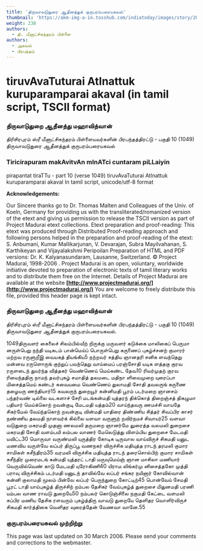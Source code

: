 ```yaml
---
title: 'திருவாவடுதுரை ஆதீனத்துக் குருபரம்பரையகவல்'
thumbnail: 'https://akm-img-a-in.tosshub.com/indiatoday/images/story/201911/saffron-770x433.jpeg?NbdQ1v2j67d5MD8B8kZ1Vck7M6rseCRO'
weight: 238
authors:
  - தி. மீனாட்சிசுந்தரம் பிள்ளை
authors:
  - அகவல்
  - பிரபந்தம்
---
```


# tiruvAvaTuturai AtInattuk kuruparamparai akaval (in tamil script, TSCII format)



### திருவாடுதுறை ஆதீனத்து மஹாவித்வான்
திரிசிரபுரம் ஸ்ரீ மீனாட்சிசுந்தரம் பிள்ளையவர்களின்
பிரபந்தத்திரட்டு - பகுதி 10 (1049)
திருவாவடுதுரை ஆதீனத்துக் குருபரம்பரையகவல்

### Tiricirapuram makAvitvAn mInATci cuntaram piLLaiyin
pirapantat tiraTTu - part 10 (verse 1049)
tiruvAvaTuturai AtInattuk kuruparamparai akaval
In tamil script, unicode/utf-8 format

**Acknowledgements:**

Our Sincere thanks go to Dr. Thomas Malten and Colleagues of the Univ. of Koeln, Germany
for providing us with the transliterated/romanized version of the etext and giving us permission
to release the TSCII version as part of Project Madurai etext collections.
Etext preparation and proof-reading: This etext was produced through Distributed Proof-reading approach
and following persons helped in the preparation and proof-reading of the etext:
S. Anbumani, Kumar Mallikarjunan, V. Devarajan, Subra Mayilvahanan, S. Karthikeyan and Vijayalakshmi Peripoilan
Preparation of HTML and PDF versions: Dr. K. Kalyanasundaram, Lausanne, Switzerland.
© Project Madurai, 1998-2006 .
Project Madurai is an open, voluntary, worldwide initiative devoted to preparation
of electronic texts of tamil literary works and to distribute them free on the Internet.
Details of Project Madurai are available at the website
**[http://www.projectmadurai.org/](http://www.projectmadurai.org/)**
You are welcome to freely distribute this file, provided this header page is kept intact.

### திருவாடுதுறை ஆதீனத்து மஹாவித்வான்
திரிசிரபுரம் ஸ்ரீ மீனாட்சிசுந்தரம் பிள்ளையவர்களின்
பிரபந்தத்திரட்டு - பகுதி 10 (1049)
திருவாவடுதுரை ஆதீனத்துக் குருபரம்பரையகவல்.

1049திருவளர் கைலைச் சிலம்பில்வீற் றிருக்கு
மருவளர் கடுக்கை மாலிகைப் பெருமா
னருள்பெறு நந்தி யடிகடம் பான்மெய்ப்
பொருள்பெறு கருணைப் புகழ்ச்சனற் குமாரர்
மற்றவ ரருளுறீஇ வையகத் தியங்கிய5 நற்றவர் சத்திய ஞானதரி சனிக
ளவந்தெறு மன்னவ ரருளொருங் குற்றுப்
பவந்தெறு வாய்மைப் பரஞ்சோதி யடிக
ளத்தகு குரவ ரருளடைந் துயர்ந்த
வித்தகர் வெண்ணெய் மெய்கண்ட தேவ10 ரிவர்முதற் குரவ ரியைந்ததிரு நாமந்
தவர்புகழ் சமாதித் தலமடை மதிநா
ளிவைமுறை யுரைப்பா மிசைத்தமெய் கண்டர்
சுவையமை வெண்ணெய் துலாமதி சோதி
தவலருங் கருணை தழையரு ணந்தியார்15 கவலருந் துறையூர் கன்னிமதி பூரம்
படர்மறை ஞானசம் பந்தர்வண் டில்லை
வடகளாச் சேரி மடங்கன்மதி யுத்தரந்
திக்கொத் திறைஞ்சத் திகழுமா பதியார்
மெய்க்கொற் றவன்குடி மேடமதி யத்தம்20 வாய்ந்தவரு ணமச்சி வாயதே சிகர்மேல்
வேய்ந்தகொற் றவன்குடி வின்மதி யாதிரை
திண்ணிய சித்தர் சிவப்பிர காசர்
நண்ணிய தலமதி நாளவர்க் கில்லை
யளவா வருளுற் றவிர்நமச் சிவாயர்25 வளவா வடுதுறை மகரமதி முதனா
ணலமலி தருமறை ஞானர்மே லுரைத்த
வலமலி துறைசை மகரமதி சோதி
வளம்பயி லம்பல வாணர் மேலெடுத்து
விளம்பிய துறைசை மேடமதி யவிட்ட30 மொருவா வருண்மலி யுருத்திர கோடிக
டிருவால வாய்விருச் சிகமதி யனுட
மணவிய வருள்வே லப்பர் திருப்பூ
வணநகர் விருச்சிக மதியுத்த ராடந்
தரமலி குமார சாமிகள் சுசீந்திரம்35 வரமலி விருச்சிக மதியுத்த ராடந்
தரைசொல்பிற் குமார சாமிகள் சுசீந்திர
முரைமடங் கன்மதி யுத்தரட் டாதி
மருவுமெய்ஞ் ஞான மாசிலா மணியார்
வெருவில்வெண் காடு மேடமதி யுரோகிணி40 யிராம லிங்கர்மு னிசைத்தகோ முத்தி
பராவு விருச்சிகம் படர்மதி யனுடந்
தாவில்வே லப்பர் சங்கர நயினார்
கோவில்வான் கன்னி குலாமதி மூலம்
பின்வே லப்பர் பெருந்துறை கோட்டிற்45 பொன்வேய் சேமதி பூரட் டாதி
யாய்புகழ்த் திருச்சிற் றம்பல தேசிகர்
வேய்புகழ்த் துறைசை மிதுனமதி பரணி
யம்பல வாண ராவடு துறையே50 நம்பலர் கொடுஞ்சிலை நகுமதி கேட்டை
வளமலி சுப்பிர மணிய தேசிக
ரளவரும் புகழ்த்திரு வாவடு துறையே
தெளிதர வொளிர்விருச் சிகமதி கார்த்திகை
வெளிதர வுரைத்தேன் வேணவா வானே.55

### குருபரம்பரையகவல் முற்றிற்று
This page was last updated on 30 March 2006.
Please send your comments and corrections to the webmaster.